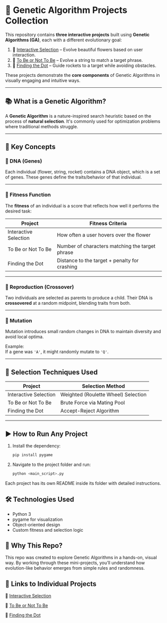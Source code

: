 # 🧠 Genetic Algorithm Projects Collection

This repository contains **three interactive projects** built using **Genetic Algorithms (GA)**, each with a different evolutionary goal:

1. 🌸 [Interactive Selection](./Interactive_Selection/) – Evolve beautiful flowers based on user interaction.
2. 🧬 [To Be or Not To Be](./to_be_or_not_to_be/) – Evolve a string to match a target phrase.
3. 🚀 [Finding the Dot](./FindingTheDot/) – Guide rockets to a target while avoiding obstacles.

These projects demonstrate the **core components** of Genetic Algorithms in visually engaging and intuitive ways.

---

## 📚 What is a Genetic Algorithm?

A **Genetic Algorithm** is a nature-inspired search heuristic based on the process of **natural selection**. It's commonly used for optimization problems where traditional methods struggle.

---

## 🔁 Key Concepts

### 🧬 DNA (Genes)
Each individual (flower, string, rocket) contains a DNA object, which is a set of genes. These genes define the traits/behavior of that individual.

---

### 🧠 Fitness Function
The **fitness** of an individual is a score that reflects how well it performs the desired task:

| Project | Fitness Criteria |
|--------|------------------|
| Interactive Selection | How often a user hovers over the flower |
| To Be or Not To Be | Number of characters matching the target phrase |
| Finding the Dot | Distance to the target + penalty for crashing |

---

### 💑 Reproduction (Crossover)
Two individuals are selected as parents to produce a child. Their DNA is **crossovered** at a random midpoint, blending traits from both.

---

### 🔄 Mutation
Mutation introduces small random changes in DNA to maintain diversity and avoid local optima.

Example:  
If a gene was `'A'`, it might randomly mutate to `'Q'`.

---

## 🧪 Selection Techniques Used

| Project | Selection Method |
|---------|------------------|
| Interactive Selection | Weighted (Roulette Wheel) Selection |
| To Be or Not To Be | Brute Force via Mating Pool |
| Finding the Dot | Accept-Reject Algorithm |

---

## ▶️ How to Run Any Project

1. Install the dependency:
   ```bash
   pip install pygame
2. Navigate to the project folder and run:
   ```bash
   python <main_script>.py
Each project has its own README inside its folder with detailed instructions.

## 🛠 Technologies Used
- Python 3
- pygame for visualization
- Object-oriented design
- Custom fitness and selection logic

## 🌱 Why This Repo?
This repo was created to explore Genetic Algorithms in a hands-on, visual way. By working through these mini-projects, you’ll understand how evolution-like behavior emerges from simple rules and randomness.

## 📎 Links to Individual Projects
🌸 [Interactive Selection](./Interactive_Selection/)

🧬 [To Be or Not To Be](./to_be_or_not_to_be/)

🚀 [Finding the Dot](./FindingTheDot/)

